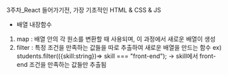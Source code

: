3주차_React 들어가기전, 가장 기초적인 HTML & CSS & JS

- 배열 내장함수
1) map : 배열 안의 각 원소를 변환할 때 사용되며, 이 과정에서 새로운 배열이 생성
2) filter : 특정 조건을 만족하는 값들을 따로 추출하여 새로운 배열을 만드는 함수
ex) students.filter(({skill:string})=> skill === "front-end"); 
-> skill에서 front-end 조건을 만족하는 값들만 추출됨
